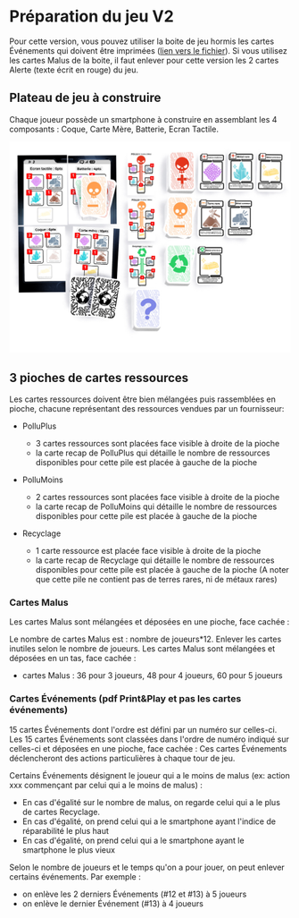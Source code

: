 # Préparation du jeu V2
Pour cette version, vous pouvez utiliser la boite de jeu hormis les cartes Événements qui doivent être imprimées ([lien vers le fichier](pdf/pnp/events.pdf)).
Si vous utilisez les cartes Malus de la boite, il faut enlever pour cette version les 2 cartes Alerte (texte écrit en rouge) du jeu.


## Plateau de jeu à construire
Chaque joueur possède un smartphone à construire en assemblant les 4 composants : Coque, Carte Mère, Batterie, Ecran Tactile.

![Disposition des cartes et des plateaux](img/materiel.jpeg)

## 3 pioches de cartes ressources
Les cartes ressources doivent être bien mélangées puis rassemblées en pioche, chacune représentant des ressources vendues par un fournisseur:

- PolluPlus
    - 3 cartes ressources sont placées face visible à droite de la pioche
    - la carte recap de PolluPlus qui détaille le nombre de ressources disponibles pour cette pile est placée à gauche de la pioche

- PolluMoins
    - 2 cartes ressources sont placées face visible à droite de la pioche
    - la carte recap de PolluMoins qui détaille le nombre de ressources disponibles pour cette pile est placée à gauche de la pioche

- Recyclage
    - 1 carte ressource est placée face visible à droite de la pioche
    - la carte recap de Recyclage qui détaille le nombre de ressources disponibles pour cette pile est placée à gauche de la pioche (A noter que cette pile ne contient pas de terres rares, ni de métaux rares)

### Cartes Malus
Les cartes Malus sont mélangées et déposées en une pioche, face cachée :

Le nombre de cartes Malus est : nombre de joueurs*12.
Enlever les cartes inutiles selon le nombre de joueurs.
Les cartes Malus sont mélangées et déposées en un tas, face cachée :

- cartes Malus : 36 pour 3 joueurs, 48 pour 4 joueurs, 60 pour 5 joueurs

### Cartes Événements (pdf Print&Play et pas les cartes événements)

15 cartes Événements dont l'ordre est défini par un numéro sur celles-ci.
Les 15 cartes Événements sont classées dans l'ordre de numéro indiqué sur celles-ci et déposées en une pioche, face cachée :
Ces cartes Événements déclencheront des actions particulières à chaque tour de jeu.

Certains Événements désignent le joueur qui a le moins de malus (ex: action xxx commençant par celui qui a le moins de malus) :

- En cas d'égalité sur le nombre de malus, on regarde celui qui a le plus de cartes Recyclage.
- En cas d'égalité, on prend celui qui a le smartphone ayant l'indice de réparabilité le plus haut
- En cas d'égalité, on prend celui qui a le smartphone ayant le smartphone le plus vieux

Selon le nombre de joueurs et le temps qu'on a pour jouer, on peut enlever certains événements. Par exemple :

- on enlève les 2 derniers Événements (#12 et #13) à 5 joueurs
- on enlève le  dernier Événement (#13) à 4 joueurs
